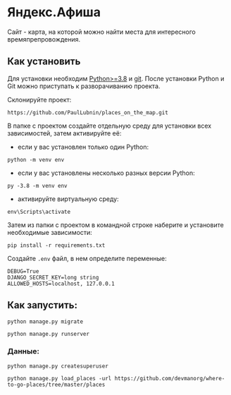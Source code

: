 # Яндекс.Афиша
Сайт - карта, на которой можно найти места для интересного времяпрепровождения.

## Как установить
Для установки необходим [Python>=3.8](https://www.python.org/downloads/) и [git](https://git-scm.com/downloads).
После установки Python и Git можно приступать к разворачиванию проекта.

Склонируйте проект:
```
https://github.com/PaulLubnin/places_on_the_map.git
```
В папке с проектом создайте отдельную среду для установки всех зависимостей, затем активируйте её:

- если у вас установлен только один Python:
```
python -m venv env
```
- если у вас установлены несколько разных версии Python:
```
py -3.8 -m venv env
```
- активируйте виртуальную среду:
```
env\Scripts\activate
```
Затем из папки с проектом в командной строке наберите и установите необходимые зависимости:
```
pip install -r requirements.txt
```

Создайте `.env` файл, в нем определите переменные:
```
DEBUG=True
DJANGO_SECRET_KEY=long string
ALLOWED_HOSTS=localhost, 127.0.0.1
```

## Как запустить:
```
python manage.py migrate
```

```
python manage.py runserver
```

### Данные:
```
python manage.py createsuperuser
```
```
python manage.py load_places -url https://github.com/devmanorg/where-to-go-places/tree/master/places
```